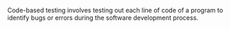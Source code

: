 
Code-based testing involves testing out each line of code of a program to identify bugs or errors during the software development process.

